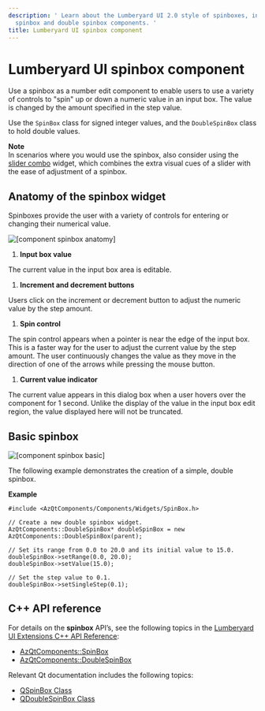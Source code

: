 ```yaml
---
description: ' Learn about the Lumberyard UI 2.0 style of spinboxes, including the
  spinbox and double spinbox components. '
title: Lumberyard UI spinbox component
---
```

# Lumberyard UI spinbox component<a name="uidev-spinbox-component"></a>

Use a spinbox as a number edit component to enable users to use a variety of controls to "spin" up or down a numeric value in an input box\. The value is changed by the amount specified in the step value\.

Use the `SpinBox` class for signed integer values, and the `DoubleSpinBox` class to hold double values\.

**Note**  
In scenarios where you would use the spinbox, also consider using the [slider combo](uidev-sliders-component.md) widget, which combines the extra visual cues of a slider with the ease of adjustment of a spinbox\.

## Anatomy of the spinbox widget<a name="spinbox-anatomy"></a>

Spinboxes provide the user with a variety of controls for entering or changing their numerical value\.

![\[component spinbox anatomy\]](/images/tools-ui/component-spinbox-anatomy.png)

1.  **Input box value** 

   The current value in the input box area is editable\.

1.  **Increment and decrement buttons** 

   Users click on the increment or decrement button to adjust the numeric value by the step amount\.

1.  **Spin control** 

   The spin control appears when a pointer is near the edge of the input box\. This is a faster way for the user to adjust the current value by the step amount\. The user continuously changes the value as they move in the direction of one of the arrows while pressing the mouse button\.

1.  **Current value indicator** 

   The current value appears in this dialog box when a user hovers over the component for 1 second\. Unlike the display of the value in the input box edit region, the value displayed here will not be truncated\.

## Basic spinbox<a name="spinbox-basic"></a>

![\[component spinbox basic\]](/images/tools-ui/component-spinbox-basic.png)

The following example demonstrates the creation of a simple, double spinbox\.

 **Example** 

```
#include <AzQtComponents/Components/Widgets/SpinBox.h>

// Create a new double spinbox widget.
AzQtComponents::DoubleSpinBox* doubleSpinBox = new AzQtComponents::DoubleSpinBox(parent);

// Set its range from 0.0 to 20.0 and its initial value to 15.0.
doubleSpinBox->setRange(0.0, 20.0);
doubleSpinBox->setValue(15.0);

// Set the step value to 0.1.
doubleSpinBox->setSingleStep(0.1);
```

## C\+\+ API reference<a name="spinbox-api-ref"></a>

For details on the **spinbox** API’s, see the following topics in the [Lumberyard UI Extensions C\+\+ API Reference](https://d3bqhfbip4ze4a.cloudfront.net/api/ui/namespace_az_qt_components.html):
+  [AzQtComponents::SpinBox](https://d3bqhfbip4ze4a.cloudfront.net/api/ui/class_az_qt_components_1_1_spin_box.html) 
+  [AzQtComponents::DoubleSpinBox](https://d3bqhfbip4ze4a.cloudfront.net/api/ui/class_az_qt_components_1_1_double_spin_box.html) 

Relevant Qt documentation includes the following topics:
+  [QSpinBox Class](https://doc.qt.io/qt-5/qspinbox.html) 
+  [QDoubleSpinBox Class](https://doc.qt.io/qt-5/qdoublespinbox.html) 
